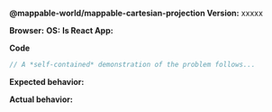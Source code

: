 <!-- BUGS: Please use this template -->
<!-- QUESTIONS: This is not a general support forum! Ask Qs at http://stackoverflow.com/questions/tagged/mappable-cartesian-projection -->

**@mappable-world/mappable-cartesian-projection Version:**  xxxxx

**Browser:**  <!-- Chrome/IE/Safary/FF -->
**OS:**  <!-- Windows/Mac/Linux -->
**Is React App:**  <!-- True/False -->

**Code**

```js
// A *self-contained* demonstration of the problem follows...
```

**Expected behavior:**

**Actual behavior:**
